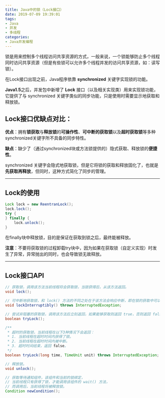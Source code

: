 ```yaml
---
title: Java中的锁（Lock接口）
date: 2019-07-09 19:39:01
tags:
- Java
- 并发
- 多线程
categories:
- Java并发编程
---
```


锁是用来控制多个线程访问共享资源的方式，一般来说，一个锁能够防止多个线程同时访问共享资源（但是有些锁可以允许多个线程并发的访问共享资源，如：读写锁）。

在Lock接口出现之前，Java程序依靠 **synchronized** 关键字实现锁的功能。

**Java1.5**之后，并发包中新增了 **Lock** 接口（以及相关实现类）用来实现锁功能，它提供了与 synchronized 关键字类似的同步功能，只是使用时需要显示地获取和释放锁。

<!-- more -->

## Lock接口优缺点对比：

**优点**：拥有**锁获取**与**释放锁**的**可操作性**、**可中断的获取锁**以及**超时获取锁**等多种synchronized关键字所不具备的同步特性。

**缺点**：缺少了（通过synchronized块或方法锁提供的）隐式获取、释放锁的**便捷性**。

synchronized 关键字会隐式地获取锁，但是它将锁的获取和释放固化了，也就是**先获取再释放**，但同时，这种方式简化了同步的管理。

---

## Lock的使用

```java
Lock lock = new ReentranLock();
lock.lock();
try {
} finally {
    lock.unlock();
}
```

在finally块中释放锁，目的是保证在获取到锁之后，最终能被释放。

**注意**：不要将获取锁的过程卸载try块中，因为如果在获取锁（自定义实现）时发生了异常，异常抛出的同时，也会导致锁无故释放。

---

## Lock接口API

```java
// 获取锁，调用该方法当前线程将会获取锁，当锁获得后，从该方法返回。
void lock();

// 可中断地获取锁，和 lock() 方法的不同之处在于该方法会响应中断，即在锁的获取中可以中断当前线程。
void lockInterruptibly() throws InterruptedException;

// 尝试非阻塞的获取锁，调用该方法后立刻返回，如果能够获取则返回 true，否则返回 false。
boolean tryLock();

/**
 * 超时的获取锁，当前线程在以下3种情况下会返回：
 * 1. 当前线程在超时时间内获得了锁。
 * 2. 当前线程在超时时间内被中断。
 * 3. 超时时间结束，返回 false。
 */
boolean tryLock(long time, TimeUnit unit) throws InterruptedException;

// 释放锁。
void unlock();

// 获取等待通知组件，该组件和当前的锁绑定，
// 当前线程只有获得了锁，才能调用该组件的 wait() 方法，
// 而调用后，当前线程将被释放锁。
Condition newCondition();
```


